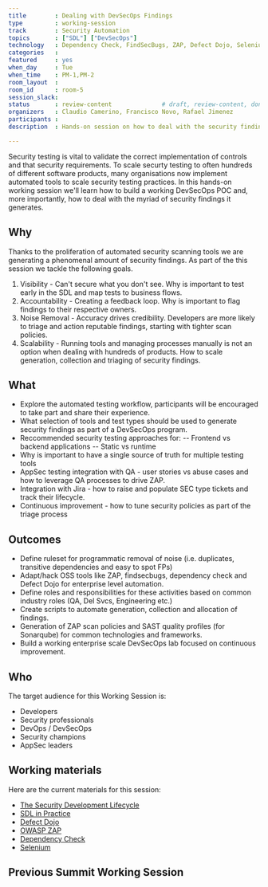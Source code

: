 ```yaml
---
title        : Dealing with DevSecOps Findings
type         : working-session
track        : Security Automation
topics       : ["SDL"] ["DevSecOps"] 
technology   : Dependency Check, FindSecBugs, ZAP, Defect Dojo, Selenium, Jira
categories   :                      
featured     : yes                  
when_day     : Tue
when_time    : PM-1,PM-2
room_layout  :
room_id      : room-5
session_slack: 
status       : review-content              # draft, review-content, done
organizers   : Claudio Camerino, Francisco Novo, Rafael Jimenez
participants : 
description  : Hands-on session on how to deal with the security findings generated by automated security testing tools and drive continous improvemnt

---
```


Security testing is vital to validate the correct implementation of controls and that security requirements. To scale securty testing to often hundreds of different software products, many organisations now implement automated tools to scale security testing practices. In this hands-on working session we'll learn how to build a working DevSecOps POC and, more importantly, how to deal with the myriad of security findings it generates.

## Why

Thanks to the proliferation of automated security scanning tools we are generating a phenomenal amount of security findings. As part of the this session we tackle the following goals.

1. Visibility - Can't secure what you don't see. Why is important to test early in the SDL and map tests to business flows.
2. Accountability - Creating a feedback loop. Why is important to flag findings to their respective owners.
3. Noise Removal - Accuracy drives credibility. Developers are more likely to triage and action reputable findings, starting with tighter scan policies.
4. Scalability - Running tools and managing processes manually is not an option when dealing with hundreds of products. How to scale generation, collection and triaging of security findings.

## What

- Explore the automated testing workflow, participants will be encouraged to take part and share their experience.
- What selection of tools and test types should be used to generate security findings as part of a DevSecOps program.
- Reccommended security testing approaches for:
-- Frontend vs backend applications
-- Static vs runtime
- Why is important to have a single source of truth for multiple testing tools
- AppSec testing integration with QA - user stories vs abuse cases and how to leverage QA processes to drive ZAP.
- Integration with Jira - how to raise and populate SEC type tickets and track their lifecycle.
- Continuous improvement - how to tune security policies as part of the triage process

## Outcomes
- Define ruleset for programmatic removal of noise (i.e. duplicates, transitive dependencies and easy to spot FPs)
- Adapt/hack OSS tools like ZAP, findsecbugs, dependency check and Defect Dojo for enterprise level automation.
- Define roles and responsibilities for these activities based on common industry roles (QA, Del Svcs, Engineering etc.)
- Create scripts to automate generation, collection and allocation of findings.
- Generation of ZAP scan policies and SAST quality profiles (for Sonarqube) for common technologies and frameworks.
- Build a working enterprise scale DevSecOps lab focused on continuous improvement.

## Who

The target audience for this Working Session is:

 - Developers
 - Security professionals
 - DevOps / DevSecOps
 - Security champions
 - AppSec leaders

## Working materials

Here are the current materials for this session:

- [The Security Development Lifecycle](https://www.owasp.org/images/7/78/OWASP_AppSec_Research_2010_Keynote_2_by_Lipner.pdf)
- [SDL in Practice](https://www.owasp.org/images/4/45/SDL_in_practice.pdf)
- [Defect Dojo](https://github.com/DefectDojo/django-DefectDojo)
- [OWASP ZAP](https://github.com/zaproxy/zaproxy)
- [Dependency Check](https://github.com/jeremylong/DependencyCheck)
- [Selenium](https://www.seleniumhq.org/projects/webdriver)

## Previous Summit Working Session
